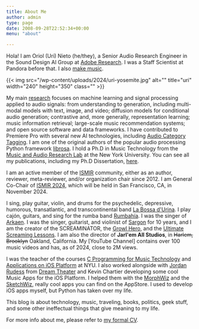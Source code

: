 ```yaml
---
title: About Me
author: admin
type: page
date: 2008-09-28T22:52:34+00:00
menu: "about"

---
```

Hola! I am Oriol (Uri) Nieto (he/they), a Senior Audio Research Engineer in the Sound Design AI Group at [Adobe Research][1]. I was a Staff Scientist at Pandora before that. I also [make music](https://www.urinieto.com/music-videos/).

{{< img src="/wp-content/uploads/2024/uri-yosemite.jpg" alt="" title="uri" width="240" height="350" class="" >}}

My main [research](https://ccrma.stanford.edu/~urinieto/MARL/publications.php) focuses on machine learning and signal processing applied to audio signals: from understanding to generation, including multi-modal models with text, image, and video; diffusion models for conditional audio generation; contrastive and, more generally, representation learning; music information retrieval; large-scale music recommendation systems; and open source software and data frameworks. 
I have contributed to Premiere Pro with several new AI technologies, including [Audio Category Tagging](https://helpx.adobe.com/premiere-pro/using/audio-auto-tagging.html).
I am one of the original authors of the popular audio processing Python framework [librosa](https://librosa.org/).
I hold a Ph.D in Music Technology from the [Music and Audio Research Lab][6] at the New York University. You can see all my publications, including my Ph.D Dissertation, [here][3].

I am an active member of the [ISMIR](https://ismir.net/) community, either as an author, reviewer, meta-reviewer, and/or organization chair since 2012.
I am General Co-Chair of [ISMIR 2024](https://ismir2024.ismir.net/), which will be held in San Francisco, CA, in November 2024.

I sing, play guitar, violin, and drums for the psychedelic, depressive, humorous, transatlantic, and transcontinental band [La Bossa d'Urina](http://labossadurina.com). I play cajón, guitars, and sing for the rumba band [Rumbahía](https://open.spotify.com/artist/33eHLBhvDL2U5Xaar4Quel?si=32VQzSBiQGiO98g_wj9D7Q). I was the singer of [Arkaen](https://open.spotify.com/artist/0JrPYalpR8Tnzln37ZQUSI?si=RmWGGL1tSUabK2XS1GBPxw). I was the singer, guitarist, and violinist of [Sargon](https://www.facebook.com/sargonmetal/) for 10 years, and I am the creator of the SCREAMINATOR, the [Growl Hero](https://ccrma.stanford.edu/~urinieto/256/growlhero/index.html), and the [Ultimate Screaming Lessons](https://www.youtube.com/watch?v=1dAdsOjVChI&list=PL473A703483112034). I am also the director of **Jarl'em All Studios**, in ~~Harlem, Brooklyn~~ Oakland, California. 
My [YouTube Channel] contains over 100 music videos and has, as of 2024, close to 2M views.

I was the teacher of the courses [C Programming for Music Technology][7] and [Applications on iOS Platform](https://ccrma.stanford.edu/~urinieto/MARL/iOS/) at NYU. I also worked alongside with [Jordan Rudess][8] from [Dream Theater][9] and Kevin Chartier developing some cool Music Apps for the iOS Platform. I helped them with the [MorphWiz][10] and the [SketchWiz][11], really cool apps you can find on the AppStore. I used to develop iOS apps myself, but Python has taken over my life.

This blog is about technology, music, traveling, books, politics, geek stuff, and some other ineffectual things that give meaning to my life. 

For more info about me, please refer to [my formal CV][13].

 [1]: https://research.adobe.com/
 [2]: http://sargonmetal.com/en/
 [3]: https://ccrma.stanford.edu/~urinieto/MARL/publications.php
 [4]: https://ccrma.stanford.edu/~urinieto/256/growlhero/
 [5]: http://urinieto.com/ultimate-screaming-lessons/
 [6]: https://steinhardt.nyu.edu/marl
 [7]: https://steinhardt.nyu.edu/courses/c-programming-music-technology
 [8]: http://jordanrudess.com/
 [9]: http://dreamtheater.net/
 [10]: http://itunes.apple.com/us/app/morphwiz/id377345348?mt=8
 [11]: http://itunes.apple.com/us/app/sketchwiz/id392835926?mt=8
 [13]: https://ccrma.stanford.edu/~urinieto/cv.pdf
